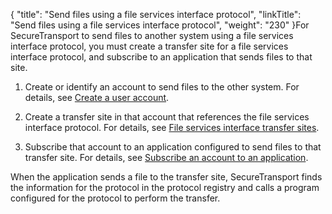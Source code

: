 {
    "title": "Send files using a file services interface protocol",
    "linkTitle": "Send files using a file services interface protocol",
    "weight": "230"
}For SecureTransport to send files to another system using a file services interface protocol, you must create a transfer site for a file services interface protocol, and subscribe to an application that sends files to that site.

1.  Create or identify an account to send files to the other system. For details, see [Create a user account](../../accounts/useraccounts/t_st_create_user_account).
2.  Create a transfer site in that account that references the file services interface protocol. For details, see [File services interface transfer sites](../../accounts/transfersites/r_st_fileservicesinterfaceprotocoltransfersites).
3.  Subscribe that account to an application configured to send files to that transfer site. For details, see [Subscribe an account to an application](../../accounts/c_st_subscriptions/t_st_subscriptions).

When the application sends a file to the transfer site, SecureTransport finds the information for the protocol in the protocol registry and calls a program configured for the protocol to perform the transfer.
